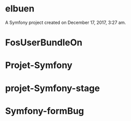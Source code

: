 elbuen
======

A Symfony project created on December 17, 2017, 3:27 am.
# FosUserBundleOn
# Projet-Symfony
# projet-Symfony-stage
# Symfony-formBug
